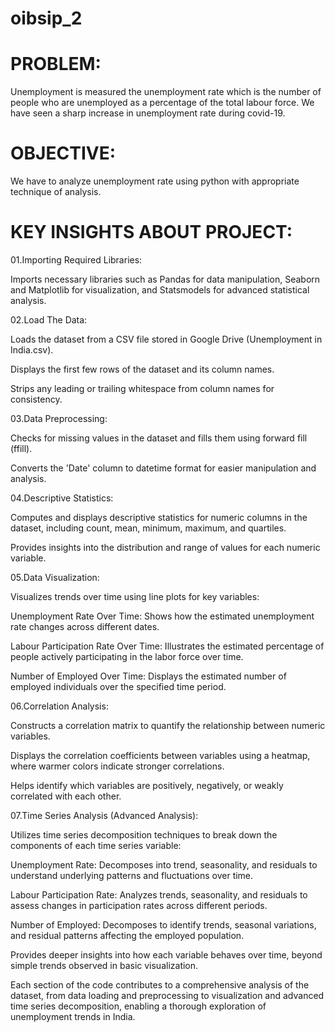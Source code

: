 # oibsip_2

# PROBLEM:

Unemployment is measured the unemployment rate which is the number of people who are unemployed as a percentage of the total labour force. We have seen a sharp increase in unemployment rate during covid-19.

# OBJECTIVE:

We have to analyze unemployment rate using python with appropriate technique of analysis.

# KEY INSIGHTS ABOUT PROJECT:

01.Importing Required Libraries:

Imports necessary libraries such as Pandas for data manipulation, Seaborn and Matplotlib for visualization, and Statsmodels for advanced statistical analysis.


02.Load The Data:

Loads the dataset from a CSV file stored in Google Drive (Unemployment in India.csv).

Displays the first few rows of the dataset and its column names.

Strips any leading or trailing whitespace from column names for consistency.


03.Data Preprocessing:

Checks for missing values in the dataset and fills them using forward fill (ffill).

Converts the 'Date' column to datetime format for easier manipulation and analysis.


04.Descriptive Statistics:

Computes and displays descriptive statistics for numeric columns in the dataset, including count, mean, minimum, maximum, and quartiles.

Provides insights into the distribution and range of values for each numeric variable.


05.Data Visualization:

Visualizes trends over time using line plots for key variables:

Unemployment Rate Over Time: Shows how the estimated unemployment rate changes across different dates.

Labour Participation Rate Over Time: Illustrates the estimated percentage of people actively participating in the labor force over time.

Number of Employed Over Time: Displays the estimated number of employed individuals over the specified time period.


06.Correlation Analysis:

Constructs a correlation matrix to quantify the relationship between numeric variables.

Displays the correlation coefficients between variables using a heatmap, where warmer colors indicate stronger correlations.

Helps identify which variables are positively, negatively, or weakly correlated with each other.


07.Time Series Analysis (Advanced Analysis):

Utilizes time series decomposition techniques to break down the components of each time series variable:

Unemployment Rate: Decomposes into trend, seasonality, and residuals to understand underlying patterns and fluctuations over time.

Labour Participation Rate: Analyzes trends, seasonality, and residuals to assess changes in participation rates across different periods.

Number of Employed: Decomposes to identify trends, seasonal variations, and residual patterns affecting the employed population.

Provides deeper insights into how each variable behaves over time, beyond simple trends observed in basic visualization.



Each section of the code contributes to a comprehensive analysis of the dataset, from data loading and preprocessing to visualization and advanced time series decomposition, enabling a thorough exploration of unemployment trends in India.
